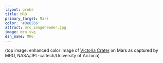 ```yaml
---
layout: probe
title: MRO
primary_target: Mars
color: '#8e8566'
attract: mro_imageheader.jpg
image: mro.svg
dsn_name: MRO
---
```


<div class="caption">(top image: enhanced color image of <a href="http://hirise.lpl.arizona.edu/ESP_013954_1780">Victoria Crater</a> on Mars as captured by MRO, NASA/JPL-caltech/University of Arizona)</div>